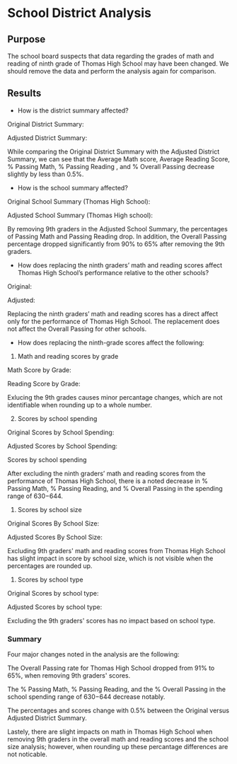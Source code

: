 # School District Analysis


## Purpose

The school board suspects that data regarding the grades of math and reading of ninth grade of Thomas High School may have been changed. We should remove the data and perform the analysis again for comparison.

## Results

* How is the district summary affected?

Original District Summary:

Adjusted District Summary:

While comparing the Original District Summary with the Adjusted District Summary, we can see that the Average Math score, Average Reading Score, % Passing Math, % Passing Reading , and % Overall Passing decrease slightly by less than 0.5%.


* How is the school summary affected?

Original School Summary (Thomas High School):

Adjusted School Summary (Thomas High school):

By removing 9th graders in the Adjusted School Summary, the percentages of Passing Math and Passing Reading drop. In addition, the Overall Passing percentage dropped significantly from 90% to 65% after removing the 9th graders.


* How does replacing the ninth graders’ math and reading scores affect Thomas High School’s performance relative to the other schools?

Original:

Adjusted:

Replacing the ninth graders’ math and reading scores has a direct affect only for the performance of Thomas High School. The replacement does not affect the Overall Passing for other schools.



* How does replacing the ninth-grade scores affect the following:


1. Math and reading scores by grade

Math Score by Grade:

Reading Score by Grade:


Exlucing the 9th grades causes minor percantage changes, which are not identifiable when rounding up to a whole number.


2. Scores by school spending

Original Scores by School Spending:

Adjusted Scores by School Spending:

Scores by school spending

After excluding the ninth graders’ math and reading scores from the performance of Thomas High School, there is a noted decrease in % Passing Math, % Passing Reading, and % Overall Passing in the spending range of $630-$644.



1. Scores by school size

Original Scores By School Size:


Adjusted Scores By School Size:

Excluding 9th graders' math and reading scores from Thomas High School has slight impact in score by school size, which is not visible when the percentages are rounded up.



1. Scores by school type


Original Scores by school type:

Adjusted Scores by school type:


Excluding the 9th graders' scores has no impact based on school type.


### Summary

Four major changes noted in the analysis are the following:

The Overall Passing rate for Thomas High School dropped from 91% to 65%, when removing 9th graders' scores.

The % Passing Math, % Passing Reading, and the % Overall Passing in the school spending range of $630-$644 decrease notably.

The percentages and scores change with 0.5% between the Original versus Adjusted District Summary.

Lastely, there are slight impacts on math in Thomas High School when removing 9th graders in the overall math and reading scores and the school size analysis; however, when rounding up these percantage differences are not noticable. 



